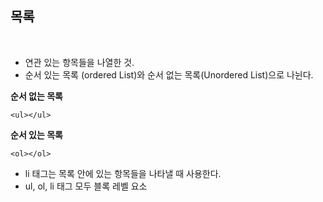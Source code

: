 ## 목록

<br>

- 연관 있는 항목들을 나열한 것.
- 순서 있는 목록 (ordered List)와 순서 없는 목록(Unordered List)으로 나뉜다.

**순서 없는 목록** 

```
<ul></ul>
```

 **순서 있는 목록**

```
<ol></ol>
```

- li 태그는 목록 안에 있는 항목들을 나타낼 때 사용한다.
- ul, ol, li 태그 모두 블록 레벨 요소

